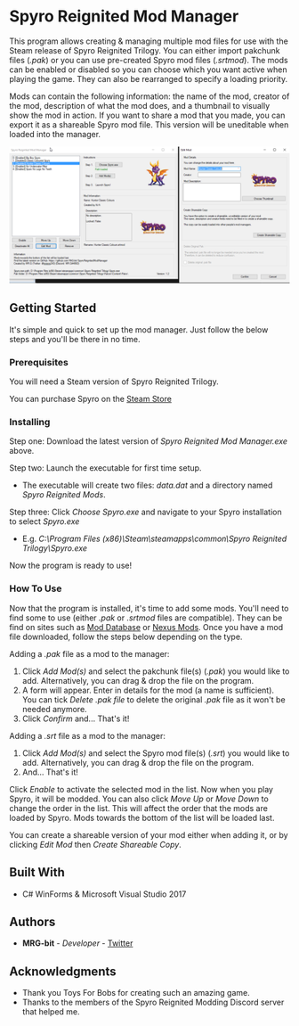 # Spyro Reignited Mod Manager

This program allows creating & managing multiple mod files for use with the Steam release of Spyro Reignited Trilogy. You can either import pakchunk files (*.pak*) or you can use pre-created Spyro mod files (*.srtmod*). The mods can be enabled or disabled so you can choose which you want active when playing the game. They can also be rearranged to specify a loading priority.

Mods can contain the following information: the name of the mod, creator of the mod, description of what the mod does, and a thumbnail to visually show the mod in action. If you want to share a mod that you made, you can export it as a shareable Spyro mod file. This version will be uneditable when loaded into the manager.

![](Screenshot.png)

## Getting Started

It's simple and quick to set up the mod manager. Just follow the below steps and you'll be there in no time.

### Prerequisites

You will need a Steam version of Spyro Reignited Trilogy.

You can purchase Spyro on the [Steam Store](https://store.steampowered.com/app/996580/Spyro_Reignited_Trilogy/)

### Installing

Step one: Download the latest version of *Spyro Reignited Mod Manager.exe* above.

Step two: Launch the executable for first time setup.
* The executable will create two files: *data.dat* and a directory named *Spyro Reignited Mods*.

Step three: Click *Choose Spyro.exe* and navigate to your Spyro installation to select *Spyro.exe*
* E.g. *C:\Program Files (x86)\Steam\steamapps\common\Spyro Reignited Trilogy\Spyro.exe*

Now the program is ready to use!

### How To Use

Now that the program is installed, it's time to add some mods. You'll need to find some to use (either *.pak* or *.srtmod* files are compatible). They can be find on sites such as [Mod Database](https://www.moddb.com/games/spyro-reignited-trilogy/) or [Nexus Mods](https://www.nexusmods.com/spyroreignitedtrilogy). Once you have a mod file downloaded, follow the steps below depending on the type.

Adding a *.pak* file as a mod to the manager:
1. Click *Add Mod(s)* and select the pakchunk file(s) (*.pak*) you would like to add. Alternatively, you can drag & drop the file on the program.
2. A form will appear. Enter in details for the mod (a name is sufficient). You can tick *Delete .pak file* to delete the original *.pak* file as it won't be needed anymore.
3. Click *Confirm* and... That's it!

Adding a *.srt* file as a mod to the manager:
1. Click *Add Mod(s)* and select the Spyro mod file(s) (*.srt*) you would like to add. Alternatively, you can drag & drop the file on the program.
2. And... That's it!

Click *Enable* to activate the selected mod in the list. Now when you play Spyro, it will be modded. You can also click *Move Up* or *Move Down* to change the order in the list. This will affect the order that the mods are loaded by Spyro. Mods towards the bottom of the list will be loaded last.

You can create a shareable version of your mod either when adding it, or by clicking *Edit Mod* then *Create Shareable Copy*.

## Built With

* C# WinForms & Microsoft Visual Studio 2017

## Authors

* **MRG-bit** - *Developer* - [Twitter](https://twitter.com/ggggg243/)

## Acknowledgments

* Thank you Toys For Bobs for creating such an amazing game.
* Thanks to the members of the Spyro Reignited Modding Discord server that helped me.
